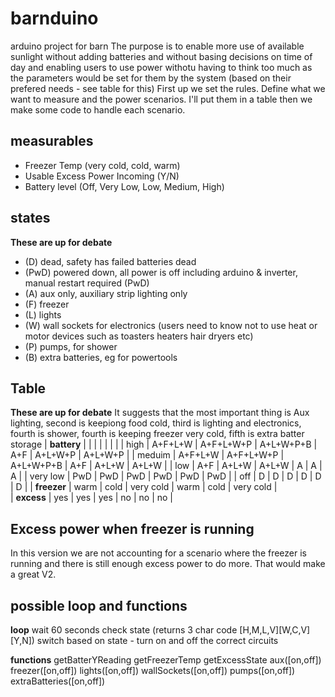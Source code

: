 # barnduino

arduino project for barn
The purpose is to enable more use of available sunlight without adding batteries and without basing decisions on time of day and enabling users to use power withotu having to think too much as the parameters would be set for them by the system (based on their prefered needs - see table for this)
First up we set the rules. Define what we want to measure and the power scenarios. I'll put them in a table then we make some code to handle each scenario. 

## measurables

- Freezer Temp (very cold, cold, warm)
- Usable Excess Power Incoming (Y/N)
- Battery level (Off, Very Low, Low, Medium, High)

## states

**These are up for debate**
- (D) dead, safety has failed batteries dead 
- (PwD) powered down, all power is off including arduino & inverter, manual restart required (PwD)
- (A) aux only, auxiliary strip lighting only
- (F) freezer
- (L) lights
- (W) wall sockets for electronics (users need to know not to use heat or motor devices such as toasters heaters hair dryers etc)
- (P) pumps, for shower
- (B) extra batteries, eg for powertools

## Table

**These are up for debate**
It suggests that the most important thing is Aux lighting, second is keepiong food cold, third is lighting and electronics, fourth is shower, fourth is keeping freezer very cold, fifth is extra batter storage 
| **battery** |          |            |            |        |          |            |
| high        | A+F+L+W  | A+F+L+W+P  | A+L+W+P+B  |   A+F  |  A+L+W+P |   A+L+W+P  |
| meduim      | A+F+L+W  | A+F+L+W+P  | A+L+W+P+B  |   A+F  |  A+L+W   |   A+L+W    |
| low         | A+F      | A+L+W      | A+L+W      |   A    |  A       |   A        |
| very low    | PwD      | PwD        | PwD        |   PwD  |  PwD     |   PwD      |
| off         | D        | D          | D          |   D    |  D       |   D        |
| **freezer** | warm     | cold       | very cold  | warm   | cold     | very cold  |      
| **excess**  | yes      | yes        | yes        | no     | no       | no         |

## Excess power when freezer is running

In this version we are not accounting for a scenario where the freezer is running and there is still enough excess power to do more. That would make a great V2.

## possible loop and functions

**loop**
wait 60 seconds
check state (returns 3 char code [H,M,L,V][W,C,V][Y,N])
switch based on state - turn on and off the correct circuits

**functions**
getBatterYReading
getFreezerTemp
getExcessState
aux([on,off])
freezer([on,off])
lights([on,off])
wallSockets([on,off])
pumps([on,off])
extraBatteries([on,off])

